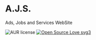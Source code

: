 # A.J.S.

Ads, Jobs and Services WebSite

![AUR license](https://img.shields.io/aur/license/AJS)
[![Open Source Love svg3](https://badges.frapsoft.com/os/v3/open-source.svg?v=103)](https://github.com/ellerbrock/open-source-badges/)

